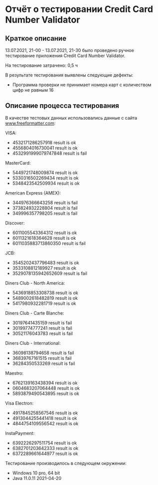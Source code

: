 # Отчёт о тестировании Credit Card Number Validator

## Краткое описание

13.07.2021, 21-00 - 13.07.2021, 21-30 было проведено ручное тестирование приложения Credit Card Number Validator.

На тестирование затрачено: 0,5 ч

В результате тестирования выявлены следующие дефекты:

- Программа проверки не принимает номера карт с количеством цифр не равным 16

## Описание процесса тестирования

В качестве тестовых данных использовались данные с сайта www.freeformatter.com:

VISA:
- 4532171286257918   result is ok
- 4556804016730041   result is ok
- 4532991999079747848    result is fail

MasterCard:
- 5449721748009874   result is ok
- 5330316502269434   result is ok
- 5348423542509934   result is ok

American Express (AMEX):
- 344976366643258    result is fail
- 373824932228804    result is fail
- 349996357798205    result is fail

Discover:
- 6011005543364312   result is ok
- 6011321618364628   result is ok
- 6011035883713860350   result is fail

JCB:
- 3545202437796483    result is ok
- 3533108812189927    result is ok
- 3529078135942652609    result is fail

Diners Club - North America:
- 5436918853308738    result is ok
- 5489002618482819    result is ok
- 5417980932281719    result is ok

Diners Club - Carte Blanche:
- 30197641435159    result is fail
- 30199774777241    result is fail
- 30521176043783    result is fail

Diners Club - International:
- 36098138794658    result is fail
- 36839767161515    result is fail
- 36284350533269    result is fail

Maestro:
- 6762139163438394    result is ok
- 0604683207064448    result is ok
- 5893879490543895    result is ok

Visa Electron:
- 4917845258567546   result is ok
- 4913044255441418   result is ok
- 4844754109556542   result is ok

InstaPayment:
- 6392226297511754   result is ok
- 6382701203642333   result is ok
- 6372289661644977   result is ok



Тестирование производилось в следующем окружении:

- Windows 10 pro, 64 bit
- Java 11.0.11 2021-04-20
